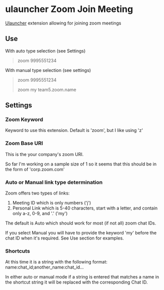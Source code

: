 # ulauncher Zoom Join Meeting
[Ulauncher](https://ulauncher.io) extension allowing for joining zoom meetings

## Use
With auto type selection (see Settings)
> zoom 9995551234

With manual type selection (see settings)
> zoom 9995551234
>
> zoom my team5.zoom.name

## Settings
### Zoom Keyword
Keyword to use this extension.  Default is 'zoom', but I like using 'z'

### Zoom Base URI
This is the your company's zoom URI.

So far I'm working on a sample size of 1 so it seems that this should be in the form of 'corp.zoom.com'

### Auto or Manual link type determination
Zoom offers two types of links:
  1) Meeting ID which is only numbers ('j')
  2) Personal Link which is 5-40 characters, start with a letter, and contain only a-z, 0-9, and '.' ('my')

The default is Auto which should work for most (if not all) zoom chat IDs.

If you select Manual you will have to provide the keyword 'my' before the chat ID when it's required. See Use section for examples.

### Shortcuts

At this time it is a string with the following format: name:chat_id;another_name:chat_id...

In either auto or manual mode if a string is entered that matches a name in the shortcut string it will be replaced with the corresponding Chat ID.
